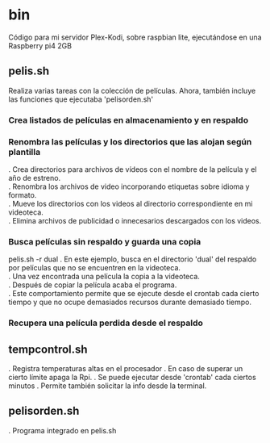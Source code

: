 # bin
Código para mi servidor Plex-Kodi, sobre raspbian lite, ejecutándose en una Raspberry pi4 2GB
## pelis.sh
Realiza varias tareas con la colección de películas.
Ahora, también incluye las funciones que ejecutaba 'pelisorden.sh'
### Crea listados de películas en almacenamiento y en respaldo
### Renombra las películas y los directorios que las alojan según plantilla
. Crea directorios para archivos de vídeos con el nombre de la película y el año de estreno.  
. Renombra los archivos de video incorporando etiquetas sobre idioma y formato.  
. Mueve los directorios con los videos al directorio correspondiente en mi videoteca.  
. Elimina archivos de publicidad o innecesarios descargados con los videos.  
### Busca películas sin respaldo y guarda una copia
pelis.sh -r dual
. En este ejemplo, busca en el directorio 'dual' del respaldo por películas que no se encuentren en la videoteca.  
. Una vez encontrada una película la copia a la videoteca.  
. Después de copiar la película acaba el programa.  
. Este comportamiento permite que se ejecute desde el crontab cada cierto tiempo y que no ocupe demasiados recursos durante demasiado tiempo.  
### Recupera una película perdida desde el respaldo
## tempcontrol.sh
. Registra temperaturas altas en el procesador
. En caso de superar un cierto límite apaga la Rpi.
. Se puede ejecutar desde 'crontab' cada ciertos minutos
. Permite también solicitar la info desde la terminal.
## pelisorden.sh
. Programa integrado en pelis.sh

